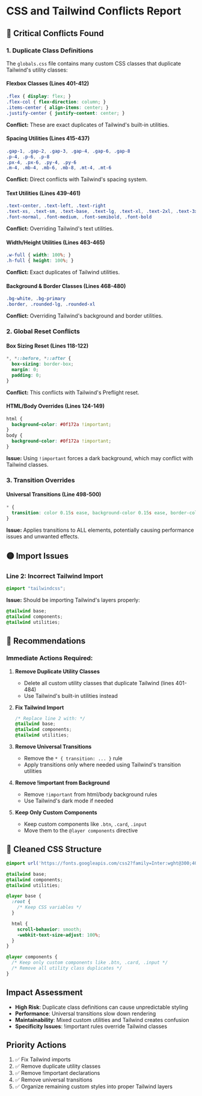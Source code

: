 # CSS and Tailwind Conflicts Report

## 🔴 Critical Conflicts Found

### 1. **Duplicate Class Definitions**
The `globals.css` file contains many custom CSS classes that duplicate Tailwind's utility classes:

#### Flexbox Classes (Lines 401-412)
```css
.flex { display: flex; }
.flex-col { flex-direction: column; }
.items-center { align-items: center; }
.justify-center { justify-content: center; }
```
**Conflict:** These are exact duplicates of Tailwind's built-in utilities.

#### Spacing Utilities (Lines 415-437)
```css
.gap-1, .gap-2, .gap-3, .gap-4, .gap-6, .gap-8
.p-4, .p-6, .p-8
.px-4, .px-6, .py-4, .py-6
.m-4, .mb-4, .mb-6, .mb-8, .mt-4, .mt-6
```
**Conflict:** Direct conflicts with Tailwind's spacing system.

#### Text Utilities (Lines 439-461)
```css
.text-center, .text-left, .text-right
.text-xs, .text-sm, .text-base, .text-lg, .text-xl, .text-2xl, .text-3xl
.font-normal, .font-medium, .font-semibold, .font-bold
```
**Conflict:** Overriding Tailwind's text utilities.

#### Width/Height Utilities (Lines 463-465)
```css
.w-full { width: 100%; }
.h-full { height: 100%; }
```
**Conflict:** Exact duplicates of Tailwind utilities.

#### Background & Border Classes (Lines 468-480)
```css
.bg-white, .bg-primary
.border, .rounded-lg, .rounded-xl
```
**Conflict:** Overriding Tailwind's background and border utilities.

### 2. **Global Reset Conflicts**

#### Box Sizing Reset (Lines 118-122)
```css
*, *::before, *::after {
  box-sizing: border-box;
  margin: 0;
  padding: 0;
}
```
**Conflict:** This conflicts with Tailwind's Preflight reset.

#### HTML/Body Overrides (Lines 124-149)
```css
html {
  background-color: #0f172a !important;
}
body {
  background-color: #0f172a !important;
}
```
**Issue:** Using `!important` forces a dark background, which may conflict with Tailwind classes.

### 3. **Transition Overrides**

#### Universal Transitions (Line 498-500)
```css
* {
  transition: color 0.15s ease, background-color 0.15s ease, border-color 0.15s ease;
}
```
**Issue:** Applies transitions to ALL elements, potentially causing performance issues and unwanted effects.

## 🟡 Import Issues

### Line 2: Incorrect Tailwind Import
```css
@import "tailwindcss";
```
**Issue:** Should be importing Tailwind's layers properly:
```css
@tailwind base;
@tailwind components;
@tailwind utilities;
```

## 🔧 Recommendations

### Immediate Actions Required:

1. **Remove Duplicate Utility Classes**
   - Delete all custom utility classes that duplicate Tailwind (lines 401-484)
   - Use Tailwind's built-in utilities instead

2. **Fix Tailwind Import**
   ```css
   /* Replace line 2 with: */
   @tailwind base;
   @tailwind components;
   @tailwind utilities;
   ```

3. **Remove Universal Transitions**
   - Remove the `* { transition: ... }` rule
   - Apply transitions only where needed using Tailwind's transition utilities

4. **Remove !important from Background**
   - Remove `!important` from html/body background rules
   - Use Tailwind's dark mode if needed

5. **Keep Only Custom Components**
   - Keep custom components like `.btn`, `.card`, `.input`
   - Move them to the `@layer components` directive

## 📝 Cleaned CSS Structure

```css
@import url('https://fonts.googleapis.com/css2?family=Inter:wght@300;400;500;600;700;800;900&display=swap');

@tailwind base;
@tailwind components;
@tailwind utilities;

@layer base {
  :root {
    /* Keep CSS variables */
  }

  html {
    scroll-behavior: smooth;
    -webkit-text-size-adjust: 100%;
  }
}

@layer components {
  /* Keep only custom components like .btn, .card, .input */
  /* Remove all utility class duplicates */
}
```

## Impact Assessment

- **High Risk**: Duplicate class definitions can cause unpredictable styling
- **Performance**: Universal transitions slow down rendering
- **Maintainability**: Mixed custom utilities and Tailwind creates confusion
- **Specificity Issues**: !important rules override Tailwind classes

## Priority Actions

1. ✅ Fix Tailwind imports
2. ✅ Remove duplicate utility classes
3. ✅ Remove !important declarations
4. ✅ Remove universal transitions
5. ✅ Organize remaining custom styles into proper Tailwind layers